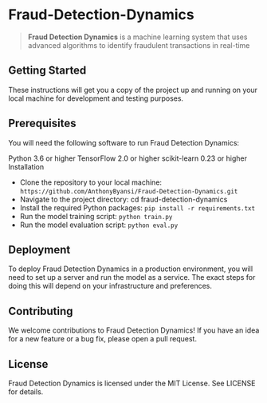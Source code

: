 
# Fraud-Detection-Dynamics
> **Fraud Detection Dynamics** is a machine learning system that uses advanced algorithms to identify fraudulent transactions in real-time


## Getting Started
These instructions will get you a copy of the project up and running on your local machine for development and testing purposes.

## Prerequisites
You will need the following software to run Fraud Detection Dynamics:

Python 3.6 or higher
TensorFlow 2.0 or higher
scikit-learn 0.23 or higher
Installation
* Clone the repository to your local machine: `https://github.com/AnthonyByansi/Fraud-Detection-Dynamics.git`
* Navigate to the project directory: cd fraud-detection-dynamics
* Install the required Python packages: `pip install -r requirements.txt`
* Run the model training script: `python train.py`
* Run the model evaluation script: `python eval.py`

## Deployment
To deploy Fraud Detection Dynamics in a production environment, you will need to set up a server and run the model as a service. The exact steps for doing this will depend on your infrastructure and preferences.

## Contributing
We welcome contributions to Fraud Detection Dynamics! If you have an idea for a new feature or a bug fix, please open a pull request.

## License
Fraud Detection Dynamics is licensed under the MIT License. See LICENSE for details.



